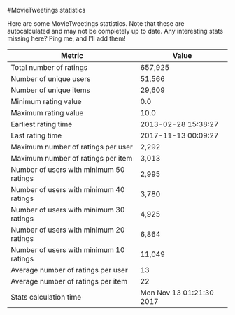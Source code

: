 #MovieTweetings statistics

Here are some MovieTweetings statistics. Note that these are autocalculated and may not be completely up to date. Any interesting stats missing here? Ping me, and I'll add them!

Metric | Value
--- | ---
Total number of ratings                 | 657,925
Number of unique users                  | 51,566
Number of unique items                  | 29,609
Minimum rating value                    | 0.0
Maximum rating value                    | 10.0
Earliest rating time                    | 2013-02-28 15:38:27
Last rating time                        | 2017-11-13 00:09:27
Maximum number of ratings per user      | 2,292
Maximum number of ratings per item      | 3,013
Number of users with minimum 50 ratings | 2,995
Number of users with minimum 40 ratings | 3,780
Number of users with minimum 30 ratings | 4,925
Number of users with minimum 20 ratings | 6,864
Number of users with minimum 10 ratings | 11,049
Average number of ratings per user      | 13
Average number of ratings per item      | 22
Stats calculation time                  | Mon Nov 13 01:21:30 2017

